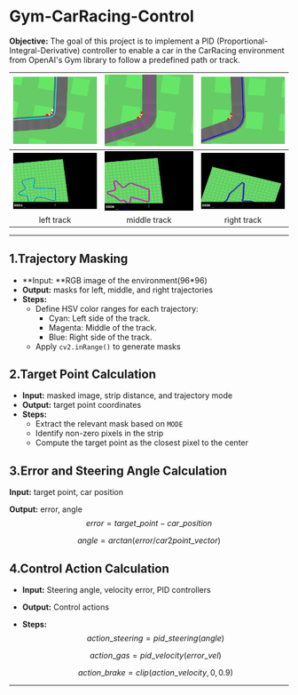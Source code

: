 # Gym-CarRacing-Control
**Objective:**
The goal of this project is to implement a PID (Proportional-Integral-Derivative) controller to enable a car in the CarRacing environment from OpenAI's Gym library to follow a predefined path or track. 

| ![left_image](videos/left_image.png) | ![middle_image](videos/middle_image.png) | ![right_image](videos/right_image.png) |
| :----------------------------------: | :--------------------------------------: | :------------------------------------: |
|       ![left](videos/left.gif)       |       ![middle](videos/middle.gif)       |       ![right](videos/right.gif)       |
|              left track              |               middle track               |              right track               |

------

## 1.Trajectory Masking

- **Input: **RGB image of the environment(96*96)
- **Output:** masks for left, middle, and right trajectories
- **Steps:**
  - Define HSV color ranges for each trajectory:
    - Cyan: Left side of the track.
    - Magenta: Middle of the track.
    - Blue: Right side of the track.
  - Apply `cv2.inRange()` to generate masks

## 2.Target Point Calculation

- **Input:** masked image, strip distance, and trajectory mode
- **Output:** target point coordinates
- **Steps:**
  - Extract the relevant mask based on `MODE`
  - Identify non-zero pixels in the strip
  - Compute the target point as the closest pixel to the center

## 3.Error and Steering Angle Calculation

**Input:** target point, car position

**Output:** error, angle
$$
error=target\_point-car\_position
$$

$$
angle=arctan(error/car2point\_vector)
$$

## 4.Control Action Calculation

- **Input:** Steering angle, velocity error, PID controllers

- **Output:** Control actions

- **Steps:**
  $$
  action\_steering=pid\_steering(angle)
  $$

  $$
  action\_gas=pid\_velocity(error\_vel)
  $$

  $$
  action\_brake=clip(action\_velocity,0,0.9)
  $$

------

